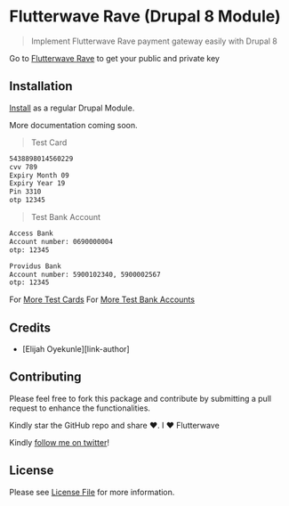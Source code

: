 # Flutterwave Rave (Drupal 8 Module)

> Implement Flutterwave Rave payment gateway easily with Drupal 8

Go to [Flutterwave Rave](https://ravepay.co) to get your public and private key

## Installation
[Install](https://www.drupal.org/docs/8/extending-drupal-8/installing-drupal-8-modules) as a regular Drupal Module.

More documentation coming soon. 

>Test Card

```bash
5438898014560229
cvv 789
Expiry Month 09
Expiry Year 19
Pin 3310
otp 12345
```

>Test Bank Account

```bash
Access Bank
Account number: 0690000004
otp: 12345
```

```bash
Providus Bank
Account number: 5900102340, 5900002567
otp: 12345
```

For [More Test Cards](https://flutterwavedevelopers.readme.io/docs/test-cards)
For [More Test Bank Accounts](https://flutterwavedevelopers.readme.io/docs/test-bank-accounts)

## Credits

- [Elijah Oyekunle][link-author]

## Contributing
Please feel free to fork this package and contribute by submitting a pull request to enhance the functionalities.


Kindly star the GitHub repo and share ❤️.  I ❤️ Flutterwave

Kindly [follow me on twitter](https://twitter.com/elijahoyekunle)!


## License

Please see [License File](LICENSE.txt) for more information.
